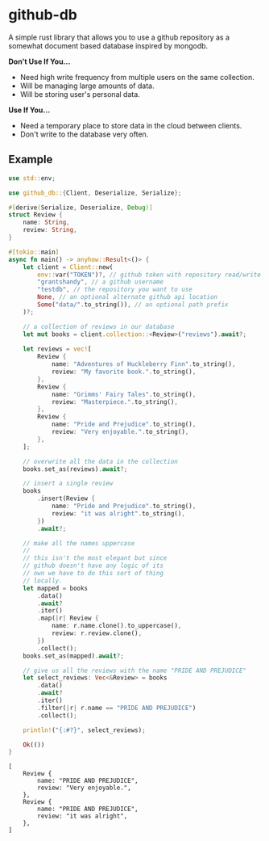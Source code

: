 # github-db

A simple rust library that allows you to use a github repository as a somewhat document based database inspired by mongodb.

**Don't Use If You...**
 - Need high write frequency from multiple users on the same collection.
 - Will be managing large amounts of data.
 - Will be storing user's personal data.

**Use If You...**
 - Need a temporary place to store data in the cloud between clients.
 - Don't write to the database very often.

## Example
```rust
use std::env;

use github_db::{Client, Deserialize, Serialize};

#[derive(Serialize, Deserialize, Debug)]
struct Review {
    name: String,
    review: String,
}

#[tokio::main]
async fn main() -> anyhow::Result<()> {
    let client = Client::new(
        env::var("TOKEN")?, // github token with repository read/write abilities
        "grantshandy", // a github username
        "testdb", // the repository you want to use
        None, // an optional alternate github api location
        Some("data/".to_string()), // an optional path prefix
    )?;

    // a collection of reviews in our database
    let mut books = client.collection::<Review>("reviews").await?;
    
    let reviews = vec![
        Review {
            name: "Adventures of Huckleberry Finn".to_string(),
            review: "My favorite book.".to_string(),
        },
        Review {
            name: "Grimms' Fairy Tales".to_string(),
            review: "Masterpiece.".to_string(),
        },
        Review {
            name: "Pride and Prejudice".to_string(),
            review: "Very enjoyable.".to_string(),
        },
    ];

    // overwrite all the data in the collection
    books.set_as(reviews).await?;

    // insert a single review
    books
        .insert(Review {
            name: "Pride and Prejudice".to_string(),
            review: "it was alright".to_string(),
        })
        .await?;

    // make all the names uppercase
    //
    // this isn't the most elegant but since
    // github doesn't have any logic of its
    // own we have to do this sort of thing
    // locally.
    let mapped = books
        .data()
        .await?
        .iter()
        .map(|r| Review {
            name: r.name.clone().to_uppercase(),
            review: r.review.clone(),
        })
        .collect();
    books.set_as(mapped).await?;

    // give us all the reviews with the name "PRIDE AND PREJUDICE"
    let select_reviews: Vec<&Review> = books
        .data()
        .await?
        .iter()
        .filter(|r| r.name == "PRIDE AND PREJUDICE")
        .collect();

    println!("{:#?}", select_reviews);

    Ok(())
}
```

```
[
    Review {
        name: "PRIDE AND PREJUDICE",
        review: "Very enjoyable.",
    },
    Review {
        name: "PRIDE AND PREJUDICE",
        review: "it was alright",
    },
]
```